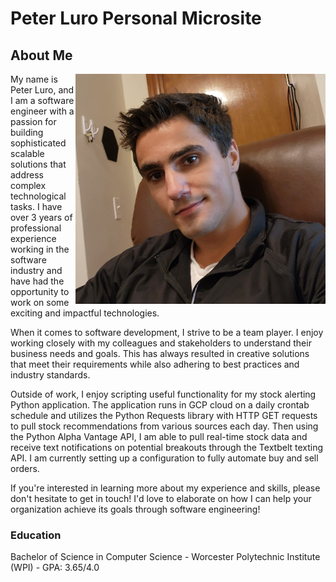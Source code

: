 # Peter Luro Personal Microsite

## About  Me
<img src="img/profile.png" alt="image" width="400" style="float: right;">

My name is Peter Luro, and I am a software engineer with a passion for building sophisticated scalable solutions that address complex technological tasks. I have over 3 years of professional experience working in the software industry and have had the opportunity to work on some exciting and impactful technologies.

When it comes to software development, I strive to be a team player. I enjoy working closely with my colleagues and stakeholders to understand their business needs and goals. This has always resulted in creative solutions that meet their requirements while also adhering to best practices and industry standards.

Outside of work, I enjoy scripting useful functionality for my stock alerting Python application. The application runs in GCP cloud on a daily crontab schedule and utilizes the Python Requests library with HTTP GET requests to pull stock recommendations from various sources each day. Then using the Python Alpha Vantage API, I am able to pull real-time stock data and receive text notifications on potential breakouts through the Textbelt texting API. I am currently setting up a configuration to fully automate buy and sell orders.

If you're interested in learning more about my experience and skills, please don't hesitate to get in touch! I'd love to elaborate on how I can help your organization achieve its goals through software engineering!

### Education

Bachelor of Science in Computer Science - Worcester Polytechnic Institute (WPI) - GPA: 3.65/4.0



